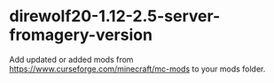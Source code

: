 # direwolf20-1.12-2.5-server-fromagery-version
Add updated or added mods from https://www.curseforge.com/minecraft/mc-mods to your mods folder.
